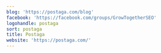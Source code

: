 ```yaml
---
blog: 'https://postaga.com/blog'
facebook: 'https://facebook.com/groups/GrowTogetherSEO'
logohandle: postaga
sort: postaga
title: Postaga
website: 'https://postaga.com/'
---
```

